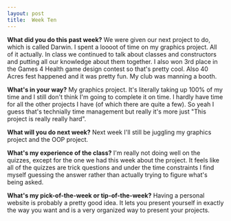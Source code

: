 ```yaml
---
layout: post
title:  Week Ten
---
```


**What did you do this past week?**
We were given our next project to do, which is called Darwin. I spent a loooot of time on my graphics project. All of it actually. In class we continued to talk about classes and constructors and putting all our knowledge about them together. I also won 3rd place in the Games 4 Health game design contest so that's pretty cool. Also 40 Acres fest happened and it was pretty fun. My club was manning a booth.

**What's in your way?**
My graphics project. It's literally taking up 100% of my time and I still don't think I'm going to complete it on time. I hardly have time for all the other projects I have (of which there are quite a few). So yeah I guess that's technially time management but really it's more just "This project is really really hard".

**What will you do next week?**
Next week I'll still be juggling my graphics project and the OOP project.

**What's my experience of the class?**
I'm really not doing well on the quizzes, except for the one we had this week about the project. It feels like all of the quizzes are trick questions and under the time constraints I find myself guessing the answer rather than actually trying to figure what's being asked.

**What's my pick-of-the-week or tip-of-the-week?**
Having a personal website is probably a pretty good idea. It lets you present yourself in exactly the way you want and is a very organized way to present your projects.
